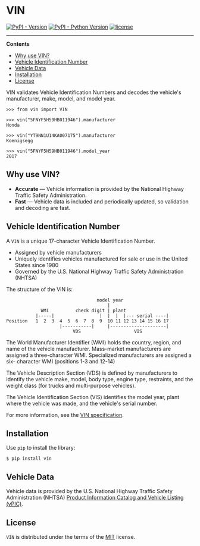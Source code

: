 # VIN

[![PyPI - Version](https://img.shields.io/pypi/v/vin.svg)](https://pypi.org/project/vin)
[![PyPI - Python Version](https://img.shields.io/pypi/pyversions/vin.svg)](https://pypi.org/project/vin)
[![license](https://img.shields.io/github/license/davidpeckham/vin.svg)](https://github.com/davidpeckham/vin/blob/main/LICENSE)


-----

**Contents**

- [Why use VIN?](#why-use-vin)
- [Vehicle Identification Number](#vehicle-identification-number)
- [Vehicle Data](#vehicle-data)
- [Installation](#installation)
- [License](#license)

VIN validates Vehicle Identification Numbers and decodes the vehicle's manufacturer, make, model, and model year.

    >>> from vin import VIN

    >>> vin("5FNYF5H59HB011946").manufacturer
    Honda

    >>> vin("YT9NN1U14KA007175").manufacturer
    Koenigsegg

    >>> vin("5FNYF5H59HB011946").model_year
    2017

## Why use VIN?

- **Accurate** &mdash; Vehicle information is provided by the National Highway Traffic Safety Administration.
- **Fast** &mdash; Vehicle data is included and periodically updated, so validation and decoding are fast.

## Vehicle Identification Number

A ``VIN`` is a unique 17-character Vehicle Identification Number.

* Assigned by vehicle manufacturers
* Uniquely identifies vehicles manufactured for sale or use in the United States since 1980
* Governed by the U.S. National Highway Traffic Safety Administration (NHTSA)

The structure of the VIN is:

                                      model year
                                          |
                 WMI          check digit | plant
               |-----|                 |  |  |  |--- serial ----|
    Position   1  2  3  4  5  6  7  8  9  10 11 12 13 14 15 16 17
                        |-----------|     |---------------------|
                             VDS                    VIS

The World Manufacturer Identifier (WMI) holds the country, region, and
name of the vehicle manufacturer. Mass-market manufacturers are assigned
a three-character WMI. Specialized manufacturers are assigned a six-
character WMI (positions 1-3 and 12-14)

The Vehicle Description Section (VDS) is defined by manufacturers to
identify the vehicle make, model, body type, engine type, restraints,
and the weight class (for trucks and multi-purpose vehicles).

The Vehicle Identification Section (VIS) identifies the model year,
plant where the vehicle was made, and the vehicle's serial number.

For more information, see the [VIN specification](https://www.ecfr.gov/current/title-49/subtitle-B/chapter-V/part-565).

Installation
------------

Use ``pip`` to install the library:

    $ pip install vin

## Vehicle Data

Vehicle data is provided by the U.S. National Highway Traffic Safety Administration (NHTSA) [Product Information Catalog and Vehicle Listing (vPIC)](https://vpic.nhtsa.dot.gov).

## License

`VIN` is distributed under the terms of the [MIT](https://spdx.org/licenses/MIT.html) license.